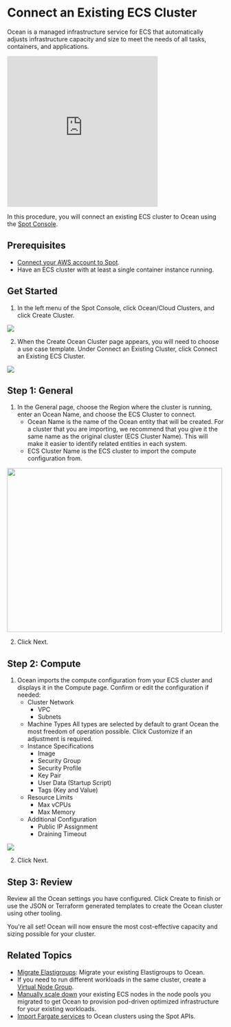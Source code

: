 # Connect an Existing ECS Cluster

Ocean is a managed infrastructure service for ECS that automatically adjusts infrastructure capacity and size to meet the needs of all tasks, containers, and applications.

<iframe width="350" height="350" src="https://www.youtube.com/embed/FJMKCB0_vAA" title="YouTube video player" frameborder="0" allow="accelerometer; autoplay; clipboard-write; encrypted-media; gyroscope; picture-in-picture" allowfullscreen></iframe>

In this procedure, you will connect an existing ECS cluster to Ocean using the [Spot Console](http://console.spotinst.com/).

## Prerequisites

- [Connect your AWS account to Spot](connect-your-cloud-provider/aws-account).
- Have an ECS cluster with at least a single container instance running.

## Get Started

1. In the left menu of the Spot Console, click Ocean/Cloud Clusters, and click Create Cluster.

<img src="/ocean/_media/ecs-create-cluster.png" />

2. When the Create Ocean Cluster page appears, you will need to choose a use case template. Under Connect an Existing Cluster, click Connect an Existing ECS Cluster.

<img src="/ocean/_media/ecs-join.png" />

## Step 1: General

1. In the General page, choose the Region where the cluster is running, enter an Ocean Name, and choose the ECS Cluster to connect.
   - Ocean Name is the name of the Ocean entity that will be created. For a cluster that you are importing, we recommend that you give it the same name as the original cluster (ECS Cluster Name). This will make it easier to identify related entities in each system.
   - ECS Cluster Name is the ECS cluster to import the compute configuration from.

<img src="/ocean/_media/ecs-general.png" width="500" height="381" />

2. Click Next.

## Step 2: Compute

1. Ocean imports the compute configuration from your ECS cluster and displays it in the Compute page. Confirm or edit the configuration if needed:
   - Cluster Network
     - VPC
     - Subnets
   - Machine Types
     All types are selected by default to grant Ocean the most freedom of operation possible. Click Customize if an adjustment is required.
   - Instance Specifications
     - Image
     - Security Group
     - Security Profile
     - Key Pair
     - User Data (Startup Script)
     - Tags (Key and Value)
   - Resource Limits
     - Max vCPUs
     - Max Memory
   - Additional Configuration
     - Public IP Assignment
     - Draining Timeout

<img src="/ocean/_media/ecs-compute.png" />

2. Click Next.

## Step 3: Review

Review all the Ocean settings you have configured. Click Create to finish or use the JSON or Terraform generated templates to create the Ocean cluster using other tooling.

You're all set! Ocean will now ensure the most cost-effective capacity and sizing possible for your cluster.

## Related Topics

- [Migrate Elastigroups](https://docs.spot.io/ocean/tutorials/migrate-existing-egs-ecs): Migrate your existing Elastigroups to Ocean.
- If you need to run different workloads in the same cluster, create a [Virtual Node Group](ocean/features/vngs/).
- [Manually scale down](https://docs.aws.amazon.com/cli/latest/reference/ecs/update-container-instances-state.html#update-container-instances-state) your existing ECS nodes in the node pools you migrated to get Ocean to provision pod-driven optimized infrastructure for your existing workloads.
- [Import Fargate services](https://docs.spot.io/api/#operation/oceanEcsFargateImportToNew) to Ocean clusters using the Spot APIs.
